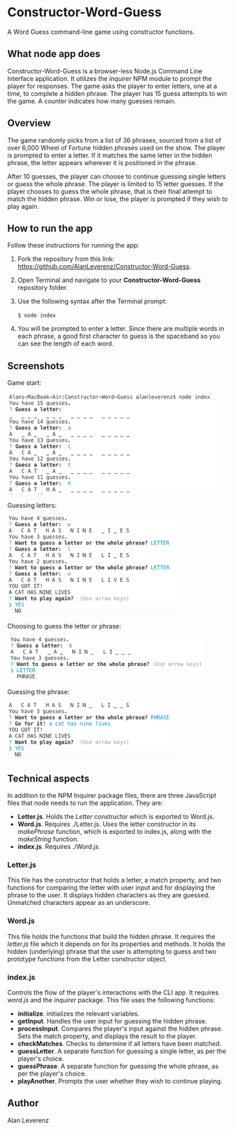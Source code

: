 # Constructor-Word-Guess
A Word Guess command-line game using constructor functions.

## What node app does
Constructor-Word-Guess is a browser-less Node.js Command Line Interface application. It utilizes the *inquirer* NPM module to prompt the player for responses. The game asks the player to enter letters, one at a time, to complete a hidden phrase. The player has 15 guess attempts to win the game. A counter indicates how many guesses remain.

## Overview
The game randomly picks from a list of 36 phrases, sourced from a list of over 6,000 Wheel of Fortune hidden phrases used on the show. The player is prompted to enter a letter. If it matches the same letter in the hidden phrase, the letter appears wherever it is positioned in the phrase. 

After 10 guesses, the player can choose to continue guessing single letters or guess the whole phrase. The player is limited to 15 letter guesses. If the player chooses to guess the whole phrase, that is their final attempt to match the hidden phrase. Win or lose, the player is prompted if they wish to play again.

## How to run the app
Follow these instructions for running the app:
1. Fork the repository from this link: https://github.com/AlanLeverenz/Constructor-Word-Guess.
2. Open Terminal and navigate to your __Constructor-Word-Guess__ repository folder.
3. Use the following syntax after the Terminal prompt:

    `$ node index`

4. You will be prompted to enter a letter. Since there are multiple words in each phrase, a good first character to guess is the spaceband so you can see the length of each word.

## Screenshots

Game start:

![](images/input-start.png)

Guessing letters:

![](images/letter-guess.png)

Choosing to guess the letter or phrase:

![](images/letter-or-phrase-guess.png)

Guessing the phrase:

![](images/phrase-guess.png)

## Technical aspects

In addition to the NPM Inquirer package files, there are three JavaScript files that node needs to run the application. They are:
* __Letter.js__. Holds the *Letter* constructor which is exported to Word.js. 
* __Word.js__. Requires ./Letter.js. Uses the letter constructor in its *makePhrase* function, which is exported to index.js, along with the *makeString* function.
* __index.js__. Requires ./Word.js. 

### Letter.js
This file has the constructor that holds a letter, a match property, and two functions for comparing the letter with user input and for displaying the phrase to the user. It displays hidden characters as they are guessed. Unmatched characters appear as an underscore. 

### Word.js
This file holds the functions that build the hidden phrase. It requires the *letter.js* file which it depends on for its properties and methods. It holds the hidden (underlying) phrase that the user is attempting to guess and two prototype functions from the Letter constructor object.

### index.js
Controls the flow of the player's interactions with the CLI app. It requires *word.js* and the *inquirer* package. This file uses the following functions:
* __initialize__. initializes the relevant variables.
* __getInput__. Handles the user input for guessing the hidden phrase.
* __processInput__. Compares the player's input against the hidden phrase. Sets the match property, and displays the result to the player.
* __checkMatches__. Checks to determine if all letters have been matched. 
* __guessLetter__. A separate function for guessing a single letter, as per the player's choice.
* __guessPhrase__. A separate function for guessing the whole phrase, as per the player's choice.
* __playAnother__. Prompts the user whether they wish to continue playing. 

## Author
Alan Leverenz
